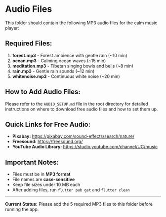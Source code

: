 # Audio Files

This folder should contain the following MP3 audio files for the calm music player:

## Required Files:

1. **forest.mp3** - Forest ambience with gentle rain (~10 min)
2. **ocean.mp3** - Calming ocean waves (~15 min)
3. **meditation.mp3** - Tibetan singing bowls and bells (~8 min)
4. **rain.mp3** - Gentle rain sounds (~12 min)
5. **whitenoise.mp3** - Continuous white noise (~20 min)

## How to Add Audio Files:

Please refer to the `AUDIO_SETUP.md` file in the root directory for detailed instructions on where to download free audio files and how to set them up.

## Quick Links for Free Audio:

- **Pixabay:** https://pixabay.com/sound-effects/search/nature/
- **Freesound:** https://freesound.org/
- **YouTube Audio Library:** https://studio.youtube.com/channel/UC/music

## Important Notes:

- Files must be in **MP3 format**
- File names are **case-sensitive**
- Keep file sizes under 10 MB each
- After adding files, run `flutter pub get` and `flutter clean`

---

**Current Status:**
Please add the 5 required MP3 files to this folder before running the app.

